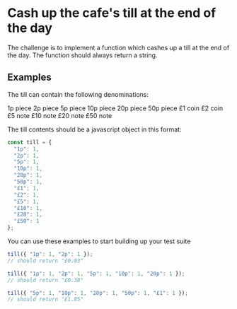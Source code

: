 # Cash up the cafe's till at the end of the day

The challenge is to implement a function which cashes up a till at the end of the day. The function should always return a string.

## Examples

The till can contain the following denominations:

1p piece
2p piece
5p piece
10p piece
20p piece
50p piece
£1 coin
£2 coin
£5 note
£10 note
£20 note
£50 note

The till contents should be a javascript object in this format:

```js
const till = {
  "1p": 1,
  "2p": 1,
  "5p": 1,
  "10p": 1,
  "20p": 1,
  "50p": 1,
  "£1": 1,
  "£2": 1,
  "£5": 1,
  "£10": 1,
  "£20": 1,
  "£50": 1
};
```

You can use these examples to start building up your test suite

```js
till({ "1p": 1, "2p": 1 });
// should return "£0.03"
```

```js
till({ "1p": 1, "2p": 1, "5p": 1, "10p": 1, "20p": 1 });
// should return "£0.38"
```

```js
till({ "5p": 1, "10p": 1, "20p": 1, "50p": 1, "£1": 1 });
// should return "£1.85"
```
